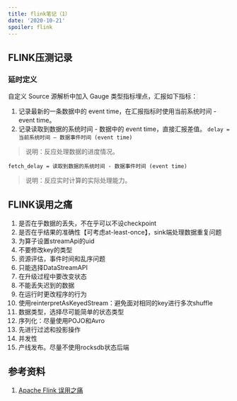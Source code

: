 ```yaml
---
title: flink笔记（1）
date: '2020-10-21'
spoiler: flink
---
```


## FLINK压测记录
### 延时定义
自定义 Source 源解析中加入 Gauge 类型指标埋点，汇报如下指标：
1. 记录最新的一条数据中的 event time，在汇报指标时使用当前系统时间 - event time。
1. 记录读取到数据的系统时间 - 数据中的 event time，直接汇报差值。
`delay = 当前系统时间 – 数据事件时间 (event time)`
> 说明：反应处理数据的进度情况。

`fetch_delay = 读取到数据的系统时间 - 数据事件时间 (event time)`
> 说明：反应实时计算的实际处理能力。

## FLINK误用之痛
1. 是否在乎数据的丢失，不在乎可以不设checkpoint
1. 是否在乎结果的准确性【可考虑at-least-once】，sink端处理数据重复问题
1. 为算子设置streamApi的uid
1. 不要修改key的类型
1. 资源评估，事件时间和乱序问题
1. 只能选择DataStreamAPI
1. 在升级过程中要改变状态
1. 不能丢失迟到的数据
1. 在运行时更改程序的行为
1. 使用reinterpretAsKeyedStream：避免面对相同的key进行多次shuffle
1. 数据类型，选择尽可能简单的状态类型
1. 序列化：尽量使用POJO和Avro
1. 先进行过滤和投影操作
1. 并发性
1. 产线发布。尽量不使用rocksdb状态后端

## 参考资料
1. [Apache Flink 误用之痛](https://zhuanlan.zhihu.com/p/149147527)